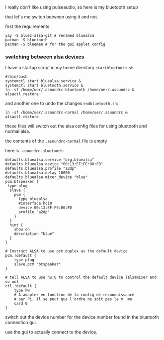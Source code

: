 I really don't like using pulseaudio, so here is my bluetooth setup

that let's me switch between using it and not.

first the requirements:

```
yay -S bluez-alsa-git # renamed bluealsa
pacman -S bluetooth
pacman -S blueman # for the gui applet config
```

### switching between alsa devixes

I have a startup script in my home directory `startbluetooth.sh`

```
#/bin/bash
systemctl start bluealsa.service &
systemctl start bluetooth.service &
ln -sf /home/uer/.asoundrc-bluetooth /home/uer/.asoundrc &
alsactl restore
```

and another one to undo the changes `endbluetooth.sh`:

```
ln -sf /home/uer/.asoundrc-normal /home/uer/.asoundrc &
alsactl restore
```

these files will switch out the alsa config files for using bluetooth and normal alsa.

the contents of the `.asoundrc-normal` file is empty

here is `.asoundrc-bluetooth`:

```
defaults.bluealsa.service "org.bluealsa"
defaults.bluealsa.device "00:13:EF:FE:00:FD"
defaults.bluealsa.profile "a2dp"
defaults.bluealsa.delay 10000
defaults.bluealsa.mixer_device "blue"
pcm.btspeaker {
 type plug
  slave {
    pcm {
      type bluealsa
      #interface hci0
      device 00:13:EF:FE:00:FD
      profile "a2dp"
    }
  }
  hint {
    show on
    description "blue"
  }
}

# Instruct ALSA to use pcm.duplex as the default device
pcm.!default {
    type plug
    slave.pcm "btspeaker"
}

# tell ALSA to use hw:0 to control the default device (alsamixer and so on)
ctl.!default {
    type hw
    # A adapter en fonction de la config de reconnaissance
    # par Pi, il se peut que l'ordre ne soit pas le m  me
    card 0
}
```

switch out the device number for the device number found in the bluetooth connection gui.

use the gui to actually connect to the device.
